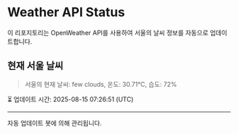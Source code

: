 
# Weather API Status

이 리포지토리는 OpenWeather API를 사용하여 서울의 날씨 정보를 자동으로 업데이트합니다.

## 현재 서울 날씨
> 서울의 현재 날씨: few clouds, 온도: 30.71°C, 습도: 72%

⏳ 업데이트 시간: 2025-08-15 07:26:51 (UTC)

---
자동 업데이트 봇에 의해 관리됩니다.
